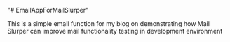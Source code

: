 "# EmailAppForMailSlurper" 

This is a simple email function for my blog on demonstrating how Mail Slurper can improve mail functionality testing in development environment
